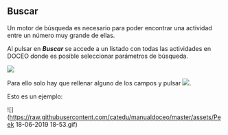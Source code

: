 ## Buscar

Un motor de búsqueda es necesario para poder encontrar una actividad entre un número muy grande de ellas.

Al pulsar en _**Buscar**_ se accede a un listado con todas las actividades en DOCEO donde es posible seleccionar parámetros de búsqueda.

![](https://raw.githubusercontent.com/catedu/manualdoceo/master/assets/Selección_753.png)

Para ello solo hay que rellenar alguno de los campos y pulsar ![](https://raw.githubusercontent.com/catedu/manualdoceo/master/assets/Selección_754.png).

Esto es un ejemplo:

![](https://raw.githubusercontent.com/catedu/manualdoceo/master/assets/Peek 18-06-2019 18-53.gif)